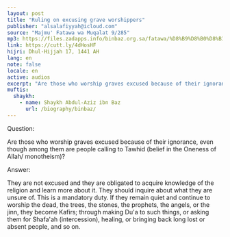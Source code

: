 ```yaml
---
layout: post
title: "Ruling on excusing grave worshippers"
publisher: "alsalafiyyah@icloud.com"
source: "Majmu' Fatawa wa Muqalat 9/285"
mp3: https://files.zadapps.info/binbaz.org.sa/fatawa/%D8%B9%D8%B0%D8%B1%20%D8%B9%D8%A8%D8%A7%D8%AF%20%D8%A7%D9%84%D9%82%D8%A8%D9%88%D8%B1%20%D8%A8%D8%A7%D9%84%D8%AC%D9%87%D9%84.mp3
link: https://cutt.ly/4dHosHF
hijri: Dhul-Hijjah 17, 1441 AH
lang: en
note: false
locale: en
active: audios
excerpt: "Are those who worship graves excused because of their ignorance, even though among them are people calling to Tawhid (belief in the Oneness of Allah/ monotheism)?"
muftis:
  shaykh: 
    - name: Shaykh Abdul-Aziz ibn Baz
      url: /biography/binbaz/
---
```


Question:

Are those who worship graves excused because of their ignorance, even though among them are people calling to Tawhid (belief in the Oneness of Allah/ monotheism)?

Answer:

They are not excused and they are obligated to acquire knowledge of the religion and learn more about it. They should inquire about what they are unsure of. This is a mandatory duty. If they remain quiet and continue to worship the dead, the trees, the stones, the prophets, the angels, or the jinn, they become Kafirs; through making Du'a to such things, or asking them for Shafa'ah (intercession), healing, or bringing back long lost or absent people, and so on. 

